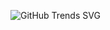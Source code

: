 ![GitHub Trends SVG](https://api.githubtrends.io/user/svg/lordskyzw/repos?time_range=one_year&group=other&theme=bright_lights)


